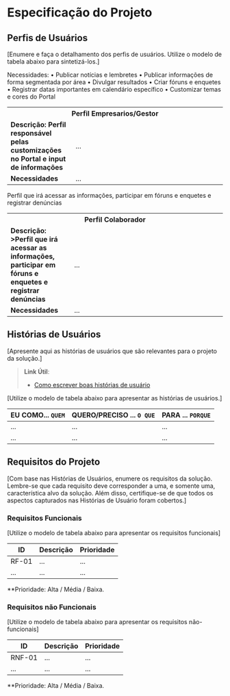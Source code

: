 # Especificação do Projeto

## Perfis de Usuários

[Enumere e faça o detalhamento dos perfis de usuários. Utilize o modelo de tabela abaixo para sintetizá-los.]

<table>
<tbody>
<tr align=center>
<th colspan="2">Perfil Empresarios/Gestor </th>
</tr> Necessidades: 
<tr>
<td width="150px"><b>Descrição: 	Perfil responsável pelas customizações no Portal e input de informações </b></td>
<td width="600px">...</td>
</tr>
<tr>
<td><b>Necessidades</b></td> •	Publicar notícias e lembretes
•	Publicar informações de forma segmentada por área
•	Divulgar resultados
•	Criar fóruns e enquetes
•	Registrar datas importantes em calendário específico
•	Customizar temas e cores do Portal

<td>...</td>
</tr>
</tbody>
</table>

<table>
<tbody>
<tr align=center>
<th colspan="2">Perfil Colaborador </th>
</tr>
<tr>
<td width="150px"><b>Descrição: >Perfil que irá acessar as informações, participar em fóruns e enquetes e registrar denúncias</b></td>
<td width="600px">...</td> Perfil que irá acessar as informações, participar em fóruns e enquetes e registrar denúncias
</tr>
<tr>
<td><b>Necessidades</b></td>
<td>...</td>
</tr>
</tbody>
</table>


## Histórias de Usuários

[Apresente aqui as histórias de usuários que são relevantes para o projeto da solução.]

> **Link Útil**:
> - [Como escrever boas histórias de usuário](https://medium.com/vertice/como-escrever-boas-users-stories-hist%C3%B3rias-de-usu%C3%A1rios-b29c75043fac)

[Utilize o modelo de tabela abaixo para apresentar as histórias de usuários.]

|EU COMO... `QUEM`   | QUERO/PRECISO ... `O QUE` |PARA ... `PORQUE`                 |
|--------------------|---------------------------|----------------------------------|
| ...                | ...                       | ...                              |
| ...                | ...                       | ...                              |

## Requisitos do Projeto

[Com base nas Histórias de Usuários, enumere os requisitos da solução. Lembre-se que cada requisito deve corresponder a uma, e somente uma, característica alvo da solução. Além disso, certifique-se de que todos os aspectos capturados nas Histórias de Usuário foram cobertos.]

### Requisitos Funcionais

[Utilize o modelo de tabela abaixo para apresentar os requisitos funcionais]

|ID    | Descrição                | Prioridade |
|-------|---------------------------------|----|
| RF-01 |  ...                    | ...   | 
|  ...  |  ...                    | ...   |

**Prioridade: Alta / Média / Baixa. 

### Requisitos não Funcionais

[Utilize o modelo de tabela abaixo para apresentar os requisitos não-funcionais]

|ID      | Descrição               |Prioridade |
|--------|-------------------------|----|
| RNF-01 |  ...                    | ...   | 
| ...    |  ...                    | ...   | 

**Prioridade: Alta / Média / Baixa. 

